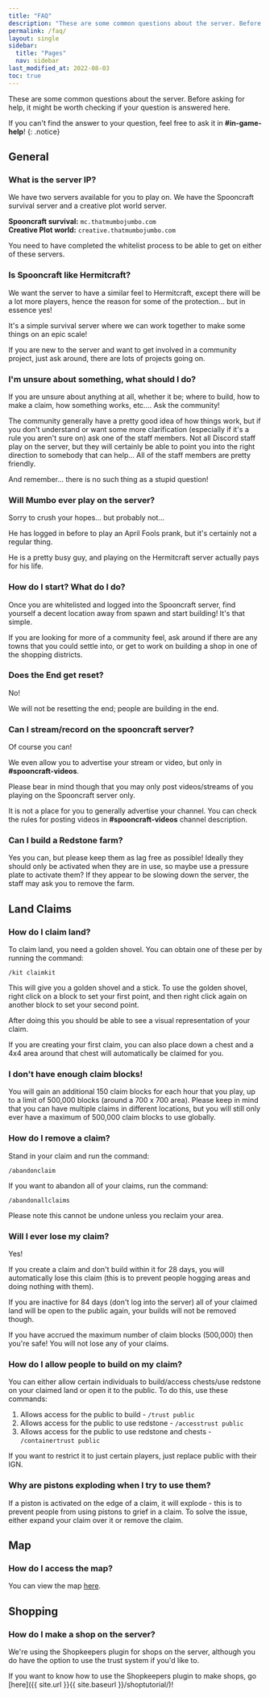 ```yaml
---
title: "FAQ"
description: "These are some common questions about the server. Before asking for help, it might be worth checking if your question is answered here."
permalink: /faq/
layout: single
sidebar:
  title: "Pages"
  nav: sidebar
last_modified_at: 2022-08-03
toc: true
---
```


These are some common questions about the server. Before asking for help, it might be worth checking if your question is answered here.

If you can't find the answer to your question, feel free to ask it in **#in-game-help**!
{: .notice}

## General

### What is the server IP?

We have two servers available for you to play on. We have the Spooncraft survival server and a creative plot world server.

**Spooncraft survival:** `mc.thatmumbojumbo.com` \
**Creative Plot world:** `creative.thatmumbojumbo.com`

You need to have completed the whitelist process to be able to get on either of these servers.

### Is Spooncraft like Hermitcraft?

We want the server to have a similar feel to Hermitcraft, except there will be a lot more players, hence the reason for some of the protection... but in essence yes!

It's a simple survival server where we can work together to make some things on an epic scale!

If you are new to the server and want to get involved in a community project, just ask around, there are lots of projects going on.

### I'm unsure about something, what should I do?

If you are unsure about anything at all, whether it be; where to build, how to make a claim, how something works, etc.... Ask the community!

The community generally have a pretty good idea of how things work, but if you don't understand or want some more clarification (especially if it's a rule you aren't sure on) ask one of the staff members. Not all Discord staff play on the server, but they will certainly be able to point you into the right direction to somebody that can help... All of the staff members are pretty friendly.

And remember... there is no such thing as a stupid question!

### Will Mumbo ever play on the server?

Sorry to crush your hopes... but probably not...

He has logged in before to play an April Fools prank, but it's certainly not a regular thing.

He is a pretty busy guy, and playing on the Hermitcraft server actually pays for his life.

### How do I start? What do I do?

Once you are whitelisted and logged into the Spooncraft server, find yourself a decent location away from spawn and start building! It's that simple.

If you are looking for more of a community feel, ask around if there are any towns that you could settle into, or get to work on building a shop in one of the shopping districts.

### Does the End get reset?

No!

We will not be resetting the end; people are building in the end.

### Can I stream/record on the spooncraft server?

Of course you can!

We even allow you to advertise your stream or video, but only in **#spooncraft-videos**.

Please bear in mind though that you may only post videos/streams of you playing on the Spooncraft server only.

It is not a place for you to generally advertise your channel. You can check the rules for posting videos in **#spooncraft-videos** channel description.

### Can I build a Redstone farm?

Yes you can, but please keep them as lag free as possible! Ideally they should only be activated when they are in use, so maybe use a pressure plate to activate them? If they appear to be slowing down the server, the staff may ask you to remove the farm.

## Land Claims

### How do I claim land?

To claim land, you need a golden shovel. You can obtain one of these per by running the command:

`/kit claimkit`

This will give you a golden shovel and a stick. To use the golden shovel, right click on a block to set your first point, and then right click again on another block to set your second point.

After doing this you should be able to see a visual representation of your claim.

If you are creating your first claim, you can also place down a chest and a 4x4 area around that chest will automatically be claimed for you.

### I don't have enough claim blocks!

You will gain an additional 150 claim blocks for each hour that you play, up to a limit of 500,000 blocks (around a 700 x 700 area). Please keep in mind that you can have multiple claims in different locations, but you will still only ever have a maximum of 500,000 claim blocks to use globally.

### How do I remove a claim?

Stand in your claim and run the command:

`/abandonclaim`

If you want to abandon all of your claims, run the command:

`/abandonallclaims`

Please note this cannot be undone unless you reclaim your area.

### Will I ever lose my claim?

Yes!

If you create a claim and don't build within it for 28 days, you will automatically lose this claim (this is to prevent people hogging areas and doing nothing with them).

If you are inactive for 84 days (don't log into the server) all of your claimed land will be open to the public again, your builds will not be removed though.

If you have accrued the maximum number of claim blocks (500,000) then you're safe! You will not lose any of your claims.

### How do I allow people to build on my claim?

You can either allow certain individuals to build/access chests/use redstone on your claimed land or open it to the public. To do this, use these commands:

1. Allows access for the public to build - `/trust public`
3. Allows access for the public to use redstone - `/accesstrust public`
2. Allows access for the public to use redstone and chests - `/containertrust public`

If you want to restrict it to just certain players, just replace public with their IGN.

### Why are pistons exploding when I try to use them?

If a piston is activated on the edge of a claim, it will explode - this is to prevent people from using pistons to grief in a claim. To solve the issue, either expand your claim over it or remove the claim.

## Map

### How do I access the map?

You can view the map [here](http://173.233.142.94:8080/).

## Shopping

### How do I make a shop on the server?

We're using the Shopkeepers plugin for shops on the server, although you do have the option to use the trust system if you'd like to.

If you want to know how to use the Shopkeepers plugin to make shops, go [here]({{ site.url }}{{ site.baseurl }}/shoptutorial/)!